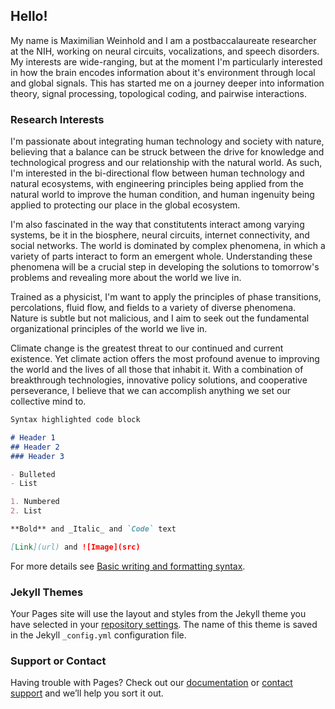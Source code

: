## Hello!

My name is Maximilian Weinhold and I am a postbaccalaureate researcher at the NIH, working on neural circuits, vocalizations, and speech disorders. My interests are wide-ranging, but at the moment I'm particularly interested in how the brain encodes information about it's environment through local and global signals. This has started me on a journey deeper into information theory, signal processing, topological coding, and pairwise interactions. 

### Research Interests

I'm passionate about integrating human technology and society with nature, believing that a balance can be struck between the drive for knowledge and technological progress and our relationship with the natural world. As such, I'm interested in the bi-directional flow between human technology and natural ecosystems, with engineering principles being applied from the natural world to improve the human condition, and human ingenuity being applied to protecting our place in the global ecosystem. 

I'm also fascinated in the way that constitutents interact among varying systems, be it in the biosphere, neural circuits, internet connectivity, and social networks. The world is dominated by complex phenomena, in which a variety of parts interact to form an emergent whole. Understanding these phenomena will be a crucial step in developing the solutions to tomorrow's problems and revealing more about the world we live in. 

Trained as a physicist, I'm want to apply the principles of phase transitions, percolations, fluid flow, and fields to a variety of diverse phenomena. Nature is subtle but not malicious, and I aim to seek out the fundamental organizational principles of the world we live in. 

Climate change is the greatest threat to our continued and current existence. Yet climate action offers the most profound avenue to improving the world and the lives of all those that inhabit it. With a combination of breakthrough technologies, innovative policy solutions, and cooperative perseverance, I believe that we can accomplish anything we set our collective mind to. 

```markdown
Syntax highlighted code block

# Header 1
## Header 2
### Header 3

- Bulleted
- List

1. Numbered
2. List

**Bold** and _Italic_ and `Code` text

[Link](url) and ![Image](src)
```

For more details see [Basic writing and formatting syntax](https://docs.github.com/en/github/writing-on-github/getting-started-with-writing-and-formatting-on-github/basic-writing-and-formatting-syntax).

### Jekyll Themes

Your Pages site will use the layout and styles from the Jekyll theme you have selected in your [repository settings](https://github.com/maximilianweinhold/maximilianweinhold.github.io/settings/pages). The name of this theme is saved in the Jekyll `_config.yml` configuration file.

### Support or Contact

Having trouble with Pages? Check out our [documentation](https://docs.github.com/categories/github-pages-basics/) or [contact support](https://support.github.com/contact) and we’ll help you sort it out.
